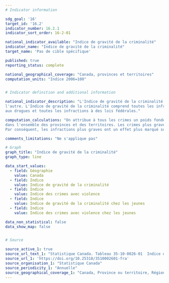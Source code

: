 ```yaml
---
# Indicator information

sdg_goal: '16'
target_id: '16.2'
indicator_number: 16.2.1
indicator_sort_order: 16-2-01

national_indicator_available: "Indice de gravité de la criminalité"
indicator_name: "Indice de gravité de la criminalité"
target_name: 'Pas de cible spécifique'

published: true
reporting_status: complete

national_geographical_coverage: "Canada, provinces et territoires"
computation_units: "Indice 2006=100"


# Indicator definition and additional information

national_indicator_description: "L'Indice de gravité de la criminalité (IGC) mesure les variations dans le niveau de gravité de la criminalité au Canada d'une année à 
l'autre. L'Indice de gravité de la criminalité comprend toutes les infractions au Code criminel, y compris les délits de la route, ainsi que les infractions relatives 
aux drogues et toutes les infractions à des lois fédérales."

computation_calculations: "On attribue à tous les crimes un poids fondé sur leur gravité. Le niveau de gravité est fondé sur les peines actuellement prononcées par les tribunaux 
dans l'ensemble des provinces et des territoires. Les crimes plus graves ont des poids plus élevés, et les crimes moins graves, des poids moins élevés. 
Par conséquent, les infractions plus graves ont un effet plus marqué sur les variations de l'Indice. L'Indice est établi sur la base 2006=100."

comments_limitations: "Ne s'applique pas"

# Graph
graph_title: "Indice de gravité de la criminalité"
graph_type: line

data_start_values:
  - field: Géographie
    value: Canada
  - field: Indice
    value: Indice de gravité de la criminalité
  - field: Indice
    value: Indice des crimes avec violence
  - field: Indice
    value: Indice de gravité de la criminalité chez les jeunes
  - field: Indice
    value: Indice des crimes avec violence chez les jeunes

data_non_statistical: false
data_show_map: false


# Source

source_active_1: true
source_url_text_1: "Statistique Canada. Tableau 35-10-0026-01  Indice de gravité de la criminalité et taux de classement pondéré, Canada, provinces, territoires et régions métropolitaines de recensement"
source_url_1: 'https://doi.org/10.25318/3510002601-fra'
source_organisation_1: "Statistique Canada"
source_periodicity_1: "Annuelle"
source_geographical_coverage_1: "Canada, Province ou territoire, Région métropolitaine de recensement, Partie de région métropolitaine de recensement"
---
```

